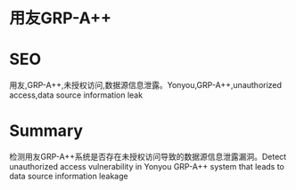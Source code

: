 # 用友GRP-A++
# SEO
用友,GRP-A++,未授权访问,数据源信息泄露。Yonyou,GRP-A++,unauthorized access,data source information leak
# Summary
检测用友GRP-A++系统是否存在未授权访问导致的数据源信息泄露漏洞。Detect unauthorized access vulnerability in Yonyou GRP-A++ system that leads to data source information leakage
